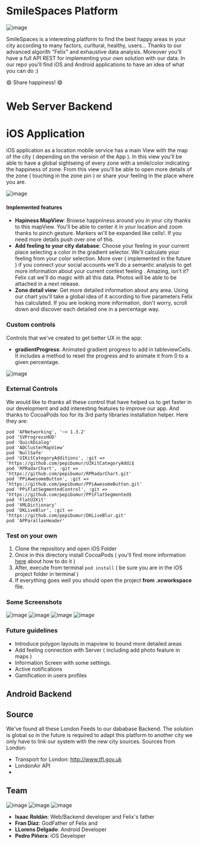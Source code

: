 SmileSpaces Platform
===========
![image](http://img27.imageshack.us/img27/8845/bukb.png)

SmileSpaces is a interesting platform to find the best happy areas in your city according to many factors, curltural, healthy, users... Thanks to our advanced algorith "Felix" and exhaustive data analysis. Moreover you'll have a full API REST for implementing your own solution with our data. In our repo you'll find iOS and Android applications to have an idea of what you can do :)

:smile: Share happiness! :smile:

# Web Server Backend

# iOS Application
iOS application as a location mobile service has a main View with the map of the city ( depending on the version of the App ). In this view you'll be able to have a global sightseing of every zone with a smile/color indicating the happiness of zone. From this view you'll be able to open more details of the zone ( touching in the zone pin ) or share your feeling in the place where you are.

![image](http://img22.imageshack.us/img22/6086/j2so.png)

#### Implemented features
- **Hapiness MapView**: Browse happniness around you in your city thanks to this mapView. You'll be able to center it in your location and zoom thanks to pinch gesture. Markers wi'll be expanded like cells!. If you need more details push over one of this.
- **Add feeling to your city database**: Choose your feeling in your current place selecting a color in the gradient selector. We'll calculate your feeling from your color selection. More over ( implemented in the future ) if you connect your social accounts we'll do a semantic analysis to get more information about your current context feeling . Amazing, isn't it? Felix cat we'll do magic with all this data. Photos will be able to be attached in a next release.
- **Zone detail view**: Get more detailed information about any area. Using our chart you'll take a global idea of it according to five parameters Felix has calculated. If you are looking more information, don't worry, scroll down and discover each detailed one in a percentage way.

### Custom controls
Controls that we've created to get better UX in the app:
- **gradientProgress**: Animated gradient progress to add in tableviewCells. It includes a method to reset the progress and to animate it from 0 to a given percentage. 

![image](http://img27.imageshack.us/img27/9710/7zlw.png)

### External Controls
We would like to thanks all these control that have helped us to get faster in our development and add interesting features to improve our app. And thanks to CocoaPods too for its 3rd party libraries installation helper. 
Here they are:
```
pod 'AFNetworking', '~> 1.3.2'
pod 'SVProgressHUD'
pod 'QuickDialog'
pod 'ADClusterMapView'
pod 'NullSafe'
pod 'UIKitCategoryAdditions', :git => 'https://github.com/pepibumur/UIKitCategoryAddi$
pod 'RPRadarChart', :git => 'https://github.com/pepibumur/RPRadarChart.git'
pod 'PPiAwesomeButton', :git => 'https://github.com/pepibumur/PPiAwesomeButton.git'
pod 'PPiFlatSegmentedControl', :git => 'https://github.com/pepibumur/PPiFlatSegmented$
pod 'FlatUIKit'
pod 'XMLDictionary'
pod 'DKLiveBlur', :git => 'https://github.com/pepibumur/DKLiveBlur.git'
pod 'APParallaxHeader'
```

### Test on your own
1. Clone the repository and open iOS Folder
2. Once in this directory install CocoaPods ( you'll find more information [here](http://cocoapods.org/) about how to do it )
3. After, execute from terminal `pod install` ( be sure you are in the iOS project folder in terminal )
4. If everything goes well you should open the project **from .xcworkspace** file. 

### Some Screenshots
![image](http://imageshack.us/a/img546/4770/txlu.png)
![image](http://imageshack.us/a/img841/6818/0lso.png)
![image](http://imageshack.us/a/img7/3721/cfyh.png)
![image](http://ppinera.es/iOSData/SmileSpaces/smile.gif)

### Future guidelines
- Introduce polygon layouts in mapview to bound more detailed areas
- Add feeling connection with Server ( including add photo feature in maps )
- Information Screen with some settings.
- Active notifications
- Gamification in users profiles 

## Android Backend


## Source
We've found all these London Feeds to our dababase Backend. The solution is global so in the future is required to adapt this platform to another city we only have to link our system with the new city sources.
Sources from London:
- Transport for London: http://www.tfl.gov.uk
- LondonAir API
-


## Team
![image](http://imageshack.us/a/img22/4400/69bw.png)
![image](http://img545.imageshack.us/img545/4845/7ifz.png)
![image](http://imageshack.us/a/img546/7083/adv1.png)


- **Isaac Roldán**: Web/Backend developer and Felix's father
- **Fran Díaz**: GodFather of Felix and 
- **LLorens Delgado**: Android Developer
- **Pedro Piñera**: iOS Developer
